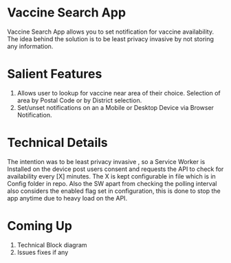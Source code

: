 # Vaccine Search App

Vaccine Search App allows you to set notification for vaccine availability. The idea behind the solution is to be least privacy invasive by not storing any information.

# Salient Features
1. Allows user to lookup for vaccine near area of their choice. Selection of area by Postal Code or by District selection.
2. Set/unset notifications on an a Mobile or Desktop Device via Browser Notification.

# Technical Details
The intention was to be least privacy invasive , so a Service Worker is Installed on the device post users consent and requests the API to check for availability every [X] minutes.
The X is kept configurable in file which is in Config folder in repo.
Also the SW apart from checking the polling interval also considers the enabled flag set in configuration, this is done to stop the app anytime due to heavy load on the API.


# Coming Up
1. Technical Block diagram
2. Issues fixes if any
